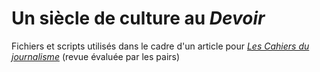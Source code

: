 # Un siècle de culture au *Devoir*
Fichiers et scripts utilisés dans le cadre d'un article pour [*Les Cahiers du journalisme*](http://cahiersdujournalisme.org/) (revue évaluée par les pairs)
